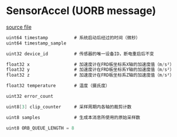 # SensorAccel (UORB message)



[source file](https://github.com/PX4/PX4-Autopilot/blob/main/msg/SensorAccel.msg)

```c
uint64 timestamp          # 系统启动后经过的时间（微秒）
uint64 timestamp_sample

uint32 device_id          # 传感器的唯一设备ID，断电重启后不变

float32 x                 # 加速度计在FRD板坐标系X轴的加速度值（m/s²）
float32 y                 # 加速度计在FRD板坐标系Y轴的加速度值（m/s²）
float32 z                 # 加速度计在FRD板坐标系Z轴的加速度值（m/s²）

float32 temperature       # 温度（摄氏度）

uint32 error_count

uint8[3] clip_counter     # 采样周期内各轴的裁剪计数

uint8 samples             # 生成本消息所使用的原始采样数

uint8 ORB_QUEUE_LENGTH = 8

```